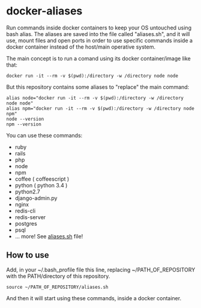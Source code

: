 # docker-aliases
Run commands inside docker containers to keep your OS untouched using bash alias. The aliases are saved into the file called "aliases.sh", and it will use, mount files and open ports in order to use specific commands inside a docker container instead of the host/main operative system.

The main concept is to run a comand using its docker container/image like that:

    docker run -it --rm -v $(pwd):/directory -w /directory node node

But this repository contains some aliases to "replace" the main command:

    alias node="docker run -it --rm -v $(pwd):/directory -w /directory node node"
    alias npm="docker run -it --rm -v $(pwd):/directory -w /directory node npm"
    node --version
    npm --version

You can use these commands:

 * ruby
 * rails
 * php
 * node
 * npm
 * coffee ( coffeescript )
 * python ( python 3.4 )
 * python2.7
 * django-admin.py
 * nginx
 * redis-cli
 * redis-server
 * postgres
 * psql
 * ... more! See [aliases.sh](aliases.sh) file!

## How to use
Add, in your ~/.bash_profile file this line, replacing ~/PATH_OF_REPOSITORY with the PATH/directory of this repository.

    source ~/PATH_OF_REPOSITORY/aliases.sh

And then it will start using these commands, inside a docker container.
